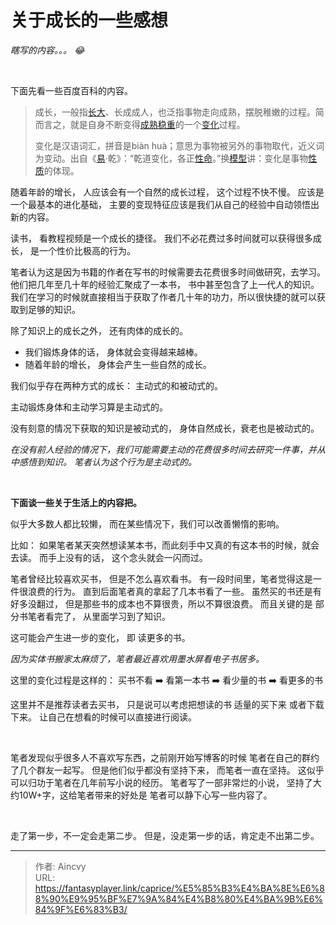 # 关于成长的一些感想


*瞎写的内容。。。​ :joy:*

&nbsp;

下面先看一些百度百科的内容。

> 成长，一般指[长大](https://baike.baidu.com/item/长大/65858)、长成成人，也泛指事物走向成熟，摆脱稚嫩的过程。简而言之，就是自身不断变得[成熟稳重](https://baike.baidu.com/item/成熟稳重/375530)的一个[变化](https://baike.baidu.com/item/变化/33159)过程。
>
> 
>
> 变化是汉语词汇，拼音是biàn huà；意思为事物被另外的事物取代，近义词为变动。出自《[易](https://baike.baidu.com/item/易/15969903)·乾》：“乾道变化，各正[性命](https://baike.baidu.com/item/性命/7390766)。”换[模型](https://baike.baidu.com/item/模型/1741186)讲：变化是事物[性质](https://baike.baidu.com/item/性质/10893606)的体现。



随着年龄的增长， 人应该会有一个自然的成长过程， 这个过程不快不慢。 应该是一个最基本的进化基础， 主要的变现特征应该是我们从自己的经验中自动领悟出新的内容。



读书， 看教程视频是一个成长的捷径。 我们不必花费过多时间就可以获得很多成长， 是一个性价比极高的行为。

笔者认为这是因为书籍的作者在写书的时候需要去花费很多时间做研究，去学习。 他们把几年至几十年的经验汇聚成了一本书， 书中甚至包含了上一代人的知识。  我们在学习的时候就直接相当于获取了作者几十年的功力，所以很快捷的就可以获取到足够的知识。 



除了知识上的成长之外， 还有肉体的成长的。

- 我们锻炼身体的话， 身体就会变得越来越棒。
- 随着年龄的增长， 身体会产生一些自然的成长。  



我们似乎存在两种方式的成长： 主动式的和被动式的。 

主动锻炼身体和主动学习算是主动式的。  

没有刻意的情况下获取的知识是被动式的， 身体自然成长，衰老也是被动式的。

*在没有前人经验的情况下，我们可能需要主动的花费很多时间去研究一件事，并从中感悟到知识。 笔者认为这个行为是主动式的。*

&nbsp;

**下面谈一些关于生活上的内容把。**

似乎大多数人都比较懒， 而在某些情况下，我们可以改善懒惰的影响。

比如： 如果笔者某天突然想读某本书，而此刻手中又真的有这本书的时候，就会去读。 而手上没有的话， 这个念头就会一闪而过。 

笔者曾经比较喜欢买书， 但是不怎么喜欢看书。 有一段时间里，笔者觉得这是一件很浪费的行为。 直到后面笔者真的拿起了几本书看了一些。 虽然买的书还是有好多没翻过， 但是那些书的成本也不算很贵，所以不算很浪费。 而且关键的是 部分书笔者看完了， 从里面学习到了知识。

这可能会产生进一步的变化， 即 读更多的书。   

*因为实体书搬家太麻烦了，笔者最近喜欢用墨水屏看电子书居多。*

这里的变化过程是这样的：  买书不看 :arrow_right:  看第一本书  :arrow_right: 看少量的书  :arrow_right: 看更多的书   

这里并不是推荐读者去买书， 只是说可以考虑把想读的书 适量的买下来 或者下载下来。 让自己在想看的时候可以直接进行阅读。 

&nbsp;

笔者发现似乎很多人不喜欢写东西，之前刚开始写博客的时候 笔者在自己的群约了几个群友一起写。 但是他们似乎都没有坚持下来， 而笔者一直在坚持。 这似乎可以归功于笔者在几年前写小说的经历。 笔者写了一部非常烂的小说， 坚持了大约10W+字，这给笔者带来的好处是 笔者可以静下心写一些内容了。

&nbsp;

走了第一步，不一定会走第二步。 但是，没走第一步的话，肯定走不出第二步。



---

> 作者: Aincvy  
> URL: https://fantasyplayer.link/caprice/%E5%85%B3%E4%BA%8E%E6%88%90%E9%95%BF%E7%9A%84%E4%B8%80%E4%BA%9B%E6%84%9F%E6%83%B3/  

